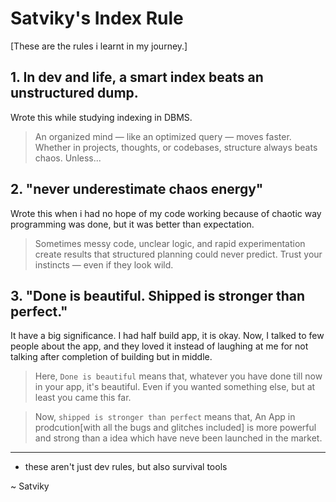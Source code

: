 # Satviky's Index Rule
[These are the rules i learnt in my journey.]
## 1. In dev and life, a smart index beats an unstructured dump.
Wrote this while studying indexing in DBMS.
> An organized mind — like an optimized query — moves faster. Whether in projects, thoughts, or codebases, structure always beats chaos. Unless...


## 2. "never underestimate chaos energy"
Wrote this when i had no hope of my code working because of chaotic way programming was done, but it was better than expectation.
> Sometimes messy code, unclear logic, and rapid experimentation create results that structured planning could never predict. Trust your instincts — even if they look wild.


## 3. "Done is beautiful. Shipped is stronger than perfect."
It have a big significance. I had half build app, it is okay. Now, I talked to few people about the app, and they loved it instead of laughing at me for not talking after completion of building but in middle.
> Here, `Done is beautiful` means that, whatever you have done till now in your app, it's beautiful. Even if you wanted something else, but at least you came this far.

> Now, `shipped is stronger than perfect` means that, An App in prodcution[with all the bugs and glitches included] is more powerful and strong than a idea which have neve been launched in the market.
---
- these aren't just dev rules, but also survival tools

~ Satviky
